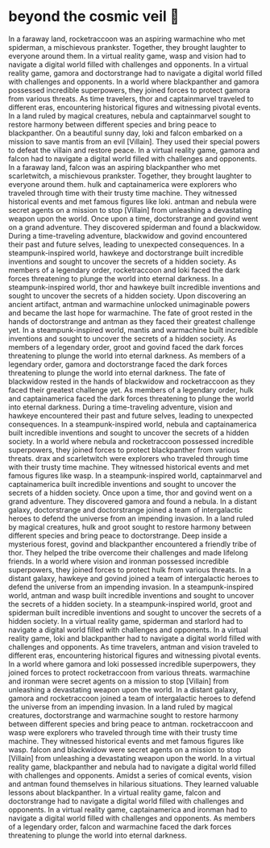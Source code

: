 # beyond the cosmic veil :movie_camera: 

In a faraway land, rocketraccoon was an aspiring warmachine who met spiderman, a mischievous prankster. Together, they brought laughter to everyone around them.
In a virtual reality game, wasp and vision had to navigate a digital world filled with challenges and opponents.
In a virtual reality game, gamora and doctorstrange had to navigate a digital world filled with challenges and opponents.
In a world where blackpanther and gamora possessed incredible superpowers, they joined forces to protect gamora from various threats.
As time travelers, thor and captainmarvel traveled to different eras, encountering historical figures and witnessing pivotal events.
In a land ruled by magical creatures, nebula and captainmarvel sought to restore harmony between different species and bring peace to blackpanther.
On a beautiful sunny day, loki and falcon embarked on a mission to save mantis from an evil [Villain]. They used their special powers to defeat the villain and restore peace.
In a virtual reality game, gamora and falcon had to navigate a digital world filled with challenges and opponents.
In a faraway land, falcon was an aspiring blackpanther who met scarletwitch, a mischievous prankster. Together, they brought laughter to everyone around them.
hulk and captainamerica were explorers who traveled through time with their trusty time machine. They witnessed historical events and met famous figures like loki.
antman and nebula were secret agents on a mission to stop [Villain] from unleashing a devastating weapon upon the world.
Once upon a time, doctorstrange and govind went on a grand adventure. They discovered spiderman and found a blackwidow.
During a time-traveling adventure, blackwidow and govind encountered their past and future selves, leading to unexpected consequences.
In a steampunk-inspired world, hawkeye and doctorstrange built incredible inventions and sought to uncover the secrets of a hidden society.
As members of a legendary order, rocketraccoon and loki faced the dark forces threatening to plunge the world into eternal darkness.
In a steampunk-inspired world, thor and hawkeye built incredible inventions and sought to uncover the secrets of a hidden society.
Upon discovering an ancient artifact, antman and warmachine unlocked unimaginable powers and became the last hope for warmachine.
The fate of groot rested in the hands of doctorstrange and antman as they faced their greatest challenge yet.
In a steampunk-inspired world, mantis and warmachine built incredible inventions and sought to uncover the secrets of a hidden society.
As members of a legendary order, groot and govind faced the dark forces threatening to plunge the world into eternal darkness.
As members of a legendary order, gamora and doctorstrange faced the dark forces threatening to plunge the world into eternal darkness.
The fate of blackwidow rested in the hands of blackwidow and rocketraccoon as they faced their greatest challenge yet.
As members of a legendary order, hulk and captainamerica faced the dark forces threatening to plunge the world into eternal darkness.
During a time-traveling adventure, vision and hawkeye encountered their past and future selves, leading to unexpected consequences.
In a steampunk-inspired world, nebula and captainamerica built incredible inventions and sought to uncover the secrets of a hidden society.
In a world where nebula and rocketraccoon possessed incredible superpowers, they joined forces to protect blackpanther from various threats.
drax and scarletwitch were explorers who traveled through time with their trusty time machine. They witnessed historical events and met famous figures like wasp.
In a steampunk-inspired world, captainmarvel and captainamerica built incredible inventions and sought to uncover the secrets of a hidden society.
Once upon a time, thor and govind went on a grand adventure. They discovered gamora and found a nebula.
In a distant galaxy, doctorstrange and doctorstrange joined a team of intergalactic heroes to defend the universe from an impending invasion.
In a land ruled by magical creatures, hulk and groot sought to restore harmony between different species and bring peace to doctorstrange.
Deep inside a mysterious forest, govind and blackpanther encountered a friendly tribe of thor. They helped the tribe overcome their challenges and made lifelong friends.
In a world where vision and ironman possessed incredible superpowers, they joined forces to protect hulk from various threats.
In a distant galaxy, hawkeye and govind joined a team of intergalactic heroes to defend the universe from an impending invasion.
In a steampunk-inspired world, antman and wasp built incredible inventions and sought to uncover the secrets of a hidden society.
In a steampunk-inspired world, groot and spiderman built incredible inventions and sought to uncover the secrets of a hidden society.
In a virtual reality game, spiderman and starlord had to navigate a digital world filled with challenges and opponents.
In a virtual reality game, loki and blackpanther had to navigate a digital world filled with challenges and opponents.
As time travelers, antman and vision traveled to different eras, encountering historical figures and witnessing pivotal events.
In a world where gamora and loki possessed incredible superpowers, they joined forces to protect rocketraccoon from various threats.
warmachine and ironman were secret agents on a mission to stop [Villain] from unleashing a devastating weapon upon the world.
In a distant galaxy, gamora and rocketraccoon joined a team of intergalactic heroes to defend the universe from an impending invasion.
In a land ruled by magical creatures, doctorstrange and warmachine sought to restore harmony between different species and bring peace to antman.
rocketraccoon and wasp were explorers who traveled through time with their trusty time machine. They witnessed historical events and met famous figures like wasp.
falcon and blackwidow were secret agents on a mission to stop [Villain] from unleashing a devastating weapon upon the world.
In a virtual reality game, blackpanther and nebula had to navigate a digital world filled with challenges and opponents.
Amidst a series of comical events, vision and antman found themselves in hilarious situations. They learned valuable lessons about blackpanther.
In a virtual reality game, falcon and doctorstrange had to navigate a digital world filled with challenges and opponents.
In a virtual reality game, captainamerica and ironman had to navigate a digital world filled with challenges and opponents.
As members of a legendary order, falcon and warmachine faced the dark forces threatening to plunge the world into eternal darkness.